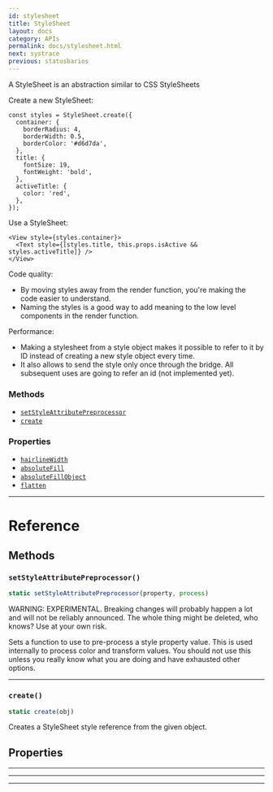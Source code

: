 ```yaml
---
id: stylesheet
title: StyleSheet
layout: docs
category: APIs
permalink: docs/stylesheet.html
next: systrace
previous: statusbarios
---
```


A StyleSheet is an abstraction similar to CSS StyleSheets

Create a new StyleSheet:

```
const styles = StyleSheet.create({
  container: {
    borderRadius: 4,
    borderWidth: 0.5,
    borderColor: '#d6d7da',
  },
  title: {
    fontSize: 19,
    fontWeight: 'bold',
  },
  activeTitle: {
    color: 'red',
  },
});
```

Use a StyleSheet:

```
<View style={styles.container}>
  <Text style={[styles.title, this.props.isActive && styles.activeTitle]} />
</View>
```

Code quality:

 - By moving styles away from the render function, you're making the code
 easier to understand.
 - Naming the styles is a good way to add meaning to the low level components
 in the render function.

Performance:

 - Making a stylesheet from a style object makes it possible to refer to it
by ID instead of creating a new style object every time.
 - It also allows to send the style only once through the bridge. All
subsequent uses are going to refer an id (not implemented yet).


### Methods

- [`setStyleAttributePreprocessor`](docs/stylesheet.html#setstyleattributepreprocessor)
- [`create`](docs/stylesheet.html#create)


### Properties

- [`hairlineWidth`](docs/stylesheet.html#hairlinewidth)
- [`absoluteFill`](docs/stylesheet.html#absolutefill)
- [`absoluteFillObject`](docs/stylesheet.html#absolutefillobject)
- [`flatten`](docs/stylesheet.html#flatten)




---

# Reference

## Methods

### `setStyleAttributePreprocessor()`

```javascript
static setStyleAttributePreprocessor(property, process)
```


WARNING: EXPERIMENTAL. Breaking changes will probably happen a lot and will
not be reliably announced. The whole thing might be deleted, who knows? Use
at your own risk.

Sets a function to use to pre-process a style property value. This is used
internally to process color and transform values. You should not use this
unless you really know what you are doing and have exhausted other options.




---

### `create()`

```javascript
static create(obj)
```


Creates a StyleSheet style reference from the given object.




## Properties



---



---



---



